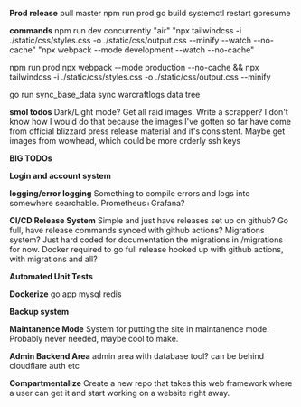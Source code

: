 **Prod release**
pull master
npm run prod
go build
systemctl restart goresume

**commands**
npm run dev
concurrently "air" "npx tailwindcss -i ./static/css/styles.css -o ./static/css/output.css --minify --watch --no-cache" "npx webpack --mode development --watch --no-cache"

npm run prod
npx webpack --mode production --no-cache && npx tailwindcss -i ./static/css/styles.css -o ./static/css/output.css --minify

go run sync_base_data
sync warcraftlogs data tree

**smol todos**
Dark/Light mode?
Get all raid images. Write a scrapper? I don't know how I would do that because the images I've gotten so far have come from official blizzard press release material and it's consistent. Maybe get images from wowhead, which could be more orderly
ssh keys

**BIG TODOs**

**Login and account system**

**logging/error logging**
Something to compile errors and logs into somewhere searchable. Prometheus+Grafana?

**CI/CD Release System**
Simple and just have releases set up on github?
Go full, have release commands synced with github actions?
Migrations system? Just hard coded for documentation the migrations in /migrations for now.
Docker required to go full release hooked up with github actions, with migrations and all?

**Automated Unit Tests**

**Dockerize**
go app
mysql
redis

**Backup system**

**Maintanence Mode**
System for putting the site in maintanence mode. Probably never needed, maybe cool to make.

**Admin Backend Area**
admin area with database tool? can be behind cloudflare auth etc

**Compartmentalize**
Create a new repo that takes this web framework where a user can get it and start working on a website right away.
